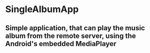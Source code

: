 # SingleAlbumApp
## Simple application, that can play the music album from the remote server, using the Android's embedded MediaPlayer